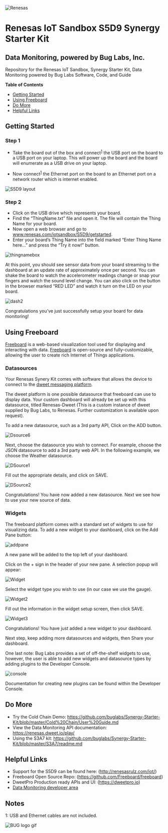![Renesas](https://github.com/buglabs/Synergy-Starter-Kit/raw/master/Pictures/renesas.png)

# Renesas IoT Sandbox  S5D9 Synergy Starter Kit 
## Data Monitoring, powered by Bug Labs, Inc. 

Repository for the Renesas IoT Sandbox, Synergy Starter Kit, Data Monitoring powered by Bug Labs Software, Code, and Guide

**Table of Contents** 
- [Getting Started](#getting-started)
- [Using Freeboard](#using-freeboard)
- [Do More](#do-more)
- [Helpful Links](#helpful-links)

## Getting Started

### Step 1 

* Take the board out of the box and connect<sup>[1](#myfootnote1)</sup> the USB port on the board to a USB port on your laptop.  This will power up the board and the board will enumerate as a USB drive on your laptop.  

* Now connect<sup>[1](#myfootnote1)</sup> the Ethernet port on the board to an Ethernet port on a network router which is internet enabled. 

![S5D9 layout](https://github.com/buglabs/Synergy-Starter-Kit/raw/master/Pictures/S5D9%20layout.PNG)

### Step 2 

* Click on the USB drive which represents your board.  
* Find the “ThingName.txt” file and open it.  The file will contain the Thing Name for your board.  
* Now open a web browser and go to www.renesas.com/iotsandbox/S5D9/getstarted.  
* Enter your board’s Thing Name into the field marked “Enter Thing Name here…” and press the “Try it now!” button.  

![thingnamebox](https://github.com/buglabs/Synergy-Starter-Kit/raw/master/Pictures/thingnamebox.PNG)

At this point, you should see sensor data from your board streaming to the dashboard at an update rate of approximately once per second.  You can shake the board to watch the accelerometer readings change or snap your fingers and watch the sound level change.  You can also click on the button in the browser marked “RED LED” and watch it turn on the LED on your board.  

![dash2](https://github.com/buglabs/Synergy-Starter-Kit/raw/master/Pictures/dash2.PNG)

Congratulations you’ve just successfully setup your board for data monitoring!

## Using Freeboard

[Freeboard](https://freeboard.io) is a web-based visualization tool used for displaying and interacting with data. [Freeboard](https://freeboard.io) is open-source and fully-customizable, allowing the user to create rich Internet of Things applications.

### Datasources

Your Renesas Synery Kit comes with software that allows the device to connect to the [dweet messaging platform](https://dweet.io).

The dweet platform is one possible datasource that freeboard can use to display data. Your custom dashboard will already be set up with this datasource, titled Renesas-Dweet (This is a custom instance of dweet supplied by Bug Labs, to Renesas. Further customization is available upon request). 

To add a new datasource, such as a 3rd party API, Click on the ADD button.

![Dsource6](https://github.com/buglabs/Synergy-Starter-Kit/raw/master/Pictures/Dsource6.PNG)

Next, choose the datasource you wish to connect. For example, choose the JSON datasource to add a 3rd party web API. In the following example, we choose the Weather datasource.

![DSource1](https://github.com/buglabs/Synergy-Starter-Kit/raw/master/Pictures/DSource1.PNG)

Fill out the appropriate details, and click on SAVE.

![DSource2](https://github.com/buglabs/Synergy-Starter-Kit/raw/master/Pictures/DSource2.PNG)

Congratulations! You have now added a new datasource. Next we see how to use your new source of data.

### Widgets

The freeboard platform comes with a standard set of widgets to use for visualizing data.  To add a new widget to your dashboard, click on the Add Pane button:

![addpane](https://github.com/buglabs/Synergy-Starter-Kit/raw/master/Pictures/addpane.PNG)

A new pane will be added to the top left of your dashboard. 

Click on the + sign in the header of your new pane.  A selection popup will appear:

![Widget](https://github.com/buglabs/Synergy-Starter-Kit/raw/master/Pictures/Widget.PNG)

Select the widget type you wish to use (in our case we use the gauge).

![Widget2](https://github.com/buglabs/Synergy-Starter-Kit/raw/master/Pictures/Widget2.PNG)

Fill out the information in the widget setup screen, then click SAVE.

![Widget3](https://github.com/buglabs/Synergy-Starter-Kit/raw/master/Pictures/Widget3.PNG)

Congratulations!  You have just added a new widget to your dashboard. 

Next step, keep adding more datasources and widgets, then Share your dashboard.

One last note: Bug Labs provides a set of off-the-shelf widgets to use, however, the user is able to add new widgets and datasource types by adding plugins to the Developer Console.

![console](https://github.com/buglabs/Synergy-Starter-Kit/raw/master/Pictures/console.PNG)

Documentation for creating new plugins can be found within the Developer Console.

## Do More

* Try the Cold Chain Demo: https://github.com/buglabs/Synergy-Starter-Kit/blob/master/Cold%20Chain/User%20Guide.md
* View the Data Monitoring API documentation: https://renesas.dweet.io/play/
* Using the S3A7 kit: https://github.com/buglabs/Synergy-Starter-Kit/blob/master/S3A7/readme.md

## Helpful Links

* Support for the S5D9 can be found here: (http://renesasrulz.com/iot/)
* Freeboard Open Source Repo: (https://github.com/Freeboard/freeboard)
* DweetPro Production ready APIs and UI: (https://dweetpro.io)
* [Data Monitoring developer area](https://renesas.dweet.io/) 

## Notes

<a name="myfootnote1">1</a>: USB and Ethernet cables are not included.


![BUG logo gif](https://github.com/buglabs/Synergy-Starter-Kit/raw/master/Pictures/BUG_logo_gif.gif)
